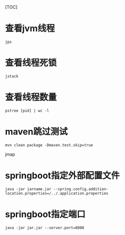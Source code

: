 [TOC]

# 查看jvm线程
`jps`
# 查看线程死锁
`jstack`
# 查看线程数量
`pstree [pid] | wc -l`
# maven跳过测试
`mvn clean package -Dmaven.test.skip=true`






jmap

# springboot指定外部配置文件
`java -jar jarname.jar --spring.config.addition-location.properties=/../.application.properties`

# springboot指定端口
`java -jar jar.jar --server.port=8080`